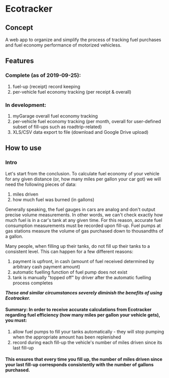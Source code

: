 # Ecotracker

## Concept

A web app to organize and simplify the process of tracking fuel purchases and fuel economy performance of motorized vehicless.

## Features

### Complete (as of 2019-09-25):
1. fuel-up (receipt) record keeping
2. per-vehicle fuel economy tracking (per receipt & overall)

### In development:
1. myGarage overall fuel economy tracking
2. per-vehicle fuel economy tracking (per month, overall for user-defined subset of fill-ups such as roadtrip-related)
3. XLS/CSV data export to file (download and Google Drive upload)

## How to use

### Intro

Let's start from the conclusion. To calculate fuel economy of your vehicle for any given distance (or, how many miles per gallon your car got) we will need the following pieces of data:
1. miles driven
2. how much fuel was burned (in gallons)

Generally speaking, the fuel gauges in cars are analog and don't output precise volume measurements. In other words, we can't check exactly how much fuel is in a car's tank at any given time. For this reason, accurate fuel consumption measurements must be recorded upon fill-up. Fuel pumps at gas stations measure the volume of gas purchased down to thousandths of a gallon.

Many people, when filling up their tanks, do not fill up their tanks to a consistent level. This can happen for a few different reasons:
1. payment is upfront, in cash (amount of fuel received determined by arbitrary cash payment amount)
2. automatic fuelling function of fuel pump does not exist
3. tank is manually "topped off" by driver after the automatic fuelling process completes

***These and similar circumstances severely diminish the benefits of using Ecotracker.***

#### **Summary:** In order to receive accurate calculations from Ecotracker regarding fuel efficiency (how many miles per gallon your vehicle gets), you must:
1. allow fuel pumps to fill your tanks automatically - they will stop pumping when the appropriate amount has been replenished
2. record during each fill-up the vehicle's number of miles driven since its last fill-up

#### This ensures that every time you fill up, the number of miles driven since your last fill-up corresponds consistently with the number of gallons purchased.
